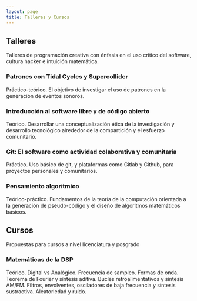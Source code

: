 ```yaml
---
layout: page
title: Talleres y Cursos
---
```


## Talleres

Talleres de programación creativa con énfasis en el uso crítico del software, cultura hacker e intuición matemática.

### Patrones con Tidal Cycles y Supercollider

Práctico-teórico. El objetivo de investigar el uso de patrones en la generación de eventos sonoros.

### Introducción al software libre y de código abierto

Teórico. Desarrollar una conceptualización ética de la investigación y desarrollo tecnológico alrededor de la compartición y el esfuerzo comunitario.

### Git: El software como actividad colaborativa y comunitaria

Práctico. Uso básico de git, y plataformas como Gitlab y Github, para proyectos personales y comunitarios.

### Pensamiento algorítmico

Teórico-práctico. Fundamentos de la teoría de la computación orientada a la generación de pseudo-código y el diseño de algoritmos matemáticos básicos.

## Cursos

Propuestas para cursos a nivel licenciatura y posgrado

### Matemáticas de la DSP
Teórico. Digital vs Analógico. Frecuencia de sampleo. Formas de onda. Teorema de Fourier y síntesis aditiva. Bucles retroalimentativos y síntesis AM/FM. Filtros, envolventes, osciladores de baja frecuencia y síntesis sustractiva. Aleatoriedad y ruido.

